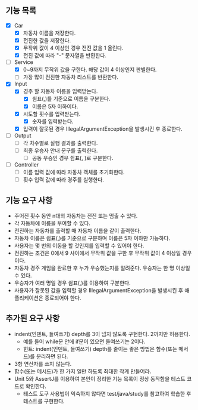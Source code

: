 ## 기능 목록
- [X] Car
  - [X] 자동차 이름을 저장한다.
  - [X] 전진한 값을 저장한다.
  - [X] 무작위 값이 4 이상인 경우 전진 값을 1 올린다.
  - [X] 전진 값에 따라 "-" 문자열을 반환한다.

- [ ] Service
  - [X] 0~9까지 무작위 값을 구한다. 해당 값이 4 이상인지 판별한다.
  - [ ] 가장 많이 전진한 자동차 리스트를 반환한다.

- [X] Input
  - [X] 경주 할 자동차 이름을 입력받는다.
    - [X] 쉼표(,)를 기준으로 이름을 구분한다.
    - [X] 이름은 5자 이하이다.
  - [X] 시도할 횟수를 입력받는다.
    - [X] 숫자를 입력받는다. 
  - [X] 입력이 잘못된 경우 IllegalArgumentException을 발생시킨 후 종료한다.

- [ ] Output
  - [ ] 각 차수별로 실행 결과를 출력한다.
  - [ ] 최종 우승자 안내 문구를 출력한다.
    - [ ] 공동 우승인 경우 쉼표(, )로 구분한다. 

- [ ] Controller
  - [ ] 이름 입력 값에 따라 자동차 객체를 초기화한다.
  - [ ] 횟수 입력 값에 따라 경주를 실행한다.

## 기능 요구 사항
- 주어진 횟수 동안 n대의 자동차는 전진 또는 멈출 수 있다.  
- 각 자동차에 이름을 부여할 수 있다.  
- 전진하는 자동차를 출력할 때 자동차 이름을 같이 출력한다.
- 자동차 이름은 쉼표(,)를 기준으로 구분하며 이름은 5자 이하만 가능하다.  
- 사용자는 몇 번의 이동을 할 것인지를 입력할 수 있어야 한다.  
- 전진하는 조건은 0에서 9 사이에서 무작위 값을 구한 후 무작위 값이 4 이상일 경우이다.  
- 자동차 경주 게임을 완료한 후 누가 우승했는지를 알려준다. 우승자는 한 명 이상일 수 있다.  
- 우승자가 여러 명일 경우 쉼표(,)를 이용하여 구분한다.  
- 사용자가 잘못된 값을 입력할 경우 IllegalArgumentException을 발생시킨 후 애플리케이션은 종료되어야 한다.

## 추가된 요구 사항
- indent(인덴트, 들여쓰기) depth를 3이 넘지 않도록 구현한다. 2까지만 허용한다.
  - 예를 들어 while문 안에 if문이 있으면 들여쓰기는 2이다.
  - 힌트: indent(인덴트, 들여쓰기) depth를 줄이는 좋은 방법은 함수(또는 메서드)를 분리하면 된다.
- 3항 연산자를 쓰지 않는다.  
- 함수(또는 메서드)가 한 가지 일만 하도록 최대한 작게 만들어라.  
- Unit 5와 AssertJ를 이용하여 본인이 정리한 기능 목록이 정상 동작함을 테스트 코드로 확인한다.  
  - 테스트 도구 사용법이 익숙하지 않다면 test/java/study를 참고하여 학습한 후 테스트를 구현한다.